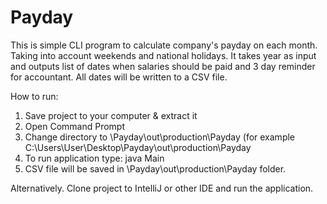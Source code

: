 # Payday

This is simple CLI program to calculate company's payday on each month. Taking into account weekends and national holidays.
It takes year as input and outputs list of dates when salaries should be paid and 3 day reminder for accountant.
All dates will be written to a CSV file.

How to run:
1. Save project to your computer & extract it
2. Open Command Prompt
3. Change directory to \Payday\out\production\Payday (for example C:\Users\User\Desktop\Payday\out\production\Payday
4. To run application type: java Main
5. CSV file will be saved in \Payday\out\production\Payday folder.



Alternatively. Clone project to IntelliJ or other IDE and run the application.
